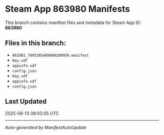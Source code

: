 # Steam App 863980 Manifests

This branch contains manifest files and metadata for Steam App ID: **863980**

## Files in this branch:
- `863981_7095385489809209950.manifest`
- `Key.vdf`
- `appinfo.vdf`
- `config.json`
- `Key.vdf`
- `appinfo.vdf`
- `config.json`

## Last Updated
2025-06-13 09:02:05 UTC

---
*Auto-generated by ManifestAutoUpdate*
